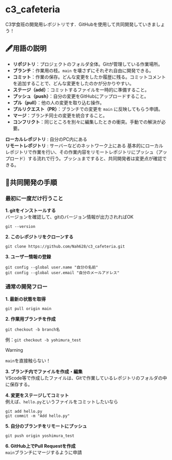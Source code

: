 # c3_cafeteria
C3学食班の開発用レポジトリです．GitHubを使用して共同開発していきましょう！

## 🖋️用語の説明
- **リポジトリ**：プロジェクトのフォルダ全体。Gitが管理している作業場所。
- **ブランチ**：作業用の枝。`main` を壊さずにそれぞれ自由に開発できる。
- **コミット**：作業の保存。どんな変更をしたか履歴に残る。コミットコメントを追加することで、どんな変更をしたのかが分かりやすい。
- **ステージ（add）**：コミットするファイルを一時的に準備すること。
- **プッシュ（push）**：自分の変更をGitHubにアップロードすること。
- **プル（pull）**：他の人の変更を取り込む操作。
- **プルリクエスト（PR）**：ブランチでの変更を `main` に反映してもらう申請。
- **マージ**：ブランチ同士の変更を統合すること。
- **コンフリクト**：同じところを別々に編集したときの衝突。手動での解決が必要。

**ローカルレポジトリ** : 自分のPC内にある \
**リモートレポジトリ** : サーバーなどのネットワーク上にある
  基本的にローカルレポジトリで作業を行い、その作業内容をリモートレポジトリにプッシュ（アップロード）する流れで行う。プッシュまですると、共同開発者は変更点が確認できる。

## 🚀共同開発の手順
### 最初に一度だけ行うこと
**1. gitをインストールする**  
   バージョンを確認して、gitのバージョン情報が出力されればOK
   ~~~
   git --version
   ~~~
   
**2. このレポジトリをクローンする**
   ~~~
   git clone https://github.com/Nah628/c3_cafeteria.git
   ~~~
   
**3. ユーザー情報の登録**
   ~~~
   git config --global user.name "自分の名前"
   git config --global user.email "自分のメールアドレス"
   ~~~

### 通常の開発フロー
**1. 最新の状態を取得**
   ~~~
   git pull origin main
   ~~~
   
**2. 作業用ブランチを作成**
   ~~~
   git checkout -b branch名
   ~~~
   例：`git checkout -b yohimura_test`
> [!WARNING]
>   `main`を直接触らない！
   
**3. ブランチ内でファイルを作成・編集**  
   VScode等で作成したファイルは、Gitで作業しているレポジトリのフォルダの中に保存する。
   
**4. 変更をステージしてコミット**  
   例えば、`hello.py`というファイルをコミットしたいなら
   ~~~
   git add hello.py
   git commit -m "Add hello.py"
   ~~~
   
**5. 自分のブランチをリモートにプッシュ**
   ~~~
   git push origin yoshimura_test
   ~~~
   
**6. GitHub上でPull Requestを作成**  
   `main`ブランチにマージするように申請

